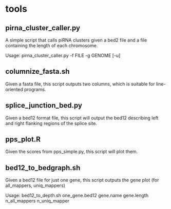 tools
=====

## pirna_cluster_caller.py

A simple script that calls piRNA clusters given a bed2 file and a file containing the length of each chromosome.

Usage: pirna_cluster_caller.py -f FILE -g GENOME [-u]

## columnize_fasta.sh

Given a fasta file, this script outputs two columns, which is suitable for line-oriented programs.

## splice_junction_bed.py

Given a bed12 format file, this script will output the bed12 describing left and right flanking regions of the splice site.

## pps_plot.R
Given the scores from pps_simple.py, this script will plot them.

## bed12_to_bedgraph.sh

Given a bed12 file for just one gene, this script outputs the gene plot (for all_mappers, uniq_mappers)

Usage: bed12_to_depth.sh one_gene.bed12 gene.name gene.length n_all_mappers n_uniq_mapper                           